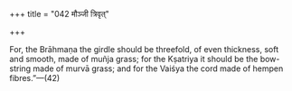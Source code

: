 +++
title = "042 मौञ्जी त्रिवृत्"

+++

For, the Brāhmaṇa the girdle should be threefold, of even thickness, soft and smooth, made of muñja grass; for the Kṣatriya it should be the bow-string made of murvā grass; and for the Vaiśya the cord made of hempen fibres.”—(42)